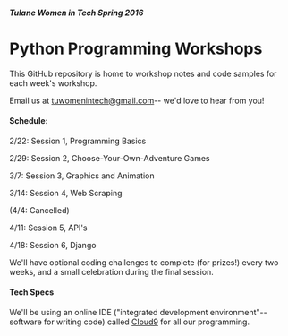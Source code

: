 
##### Tulane Women in Tech Spring 2016
# Python Programming Workshops

This GitHub repository is home to workshop notes and code samples for each week's workshop.

Email us at <tuwomenintech@gmail.com>-- we'd love to hear from you!


#### Schedule:
2/22: Session 1, Programming Basics

2/29: Session 2, Choose-Your-Own-Adventure Games

3/7: Session 3, Graphics and Animation

3/14: Session 4, Web Scraping

(4/4: Cancelled)

4/11: Session 5, API's

4/18: Session 6, Django


We'll have optional coding challenges to complete (for prizes!) every two weeks, and a small celebration during the final session.


#### Tech Specs

We'll be using an online IDE ("integrated development environment"-- software for writing code) called [Cloud9](https://ide.c9.io/) for all our programming. 

